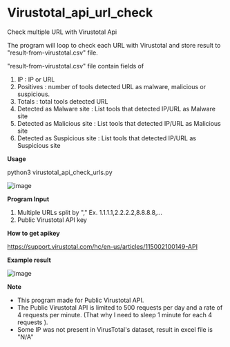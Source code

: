 # Virustotal_api_url_check
Check multiple URL with Virustotal Api

The program will loop to check each URL with Virustotal and store result to "result-from-virustotal.csv" file.

"result-from-virustotal.csv" file contain fields of

1. IP : IP or URL
2. Positives : number of tools detected URL as malware, malicious or suspicious.
3. Totals : total tools detected URL
4. Detected as Malware site : List tools that detected IP/URL as Malware site
5. Detected as Malicious site : List tools that detected IP/URL as Malicious site
6. Detected as Suspicious site : List tools that detected IP/URL as Suspicious site

**Usage**

python3 virustotal_api_check_urls.py

![image](https://user-images.githubusercontent.com/70726596/125559042-4293be2c-e799-4838-aafe-3506c27a000f.png)


**Program Input**

1. Multiple URLs split by "," Ex. 1.1.1.1,2.2.2.2,8.8.8.8,...
2. Public Virustotal API key


**How to get apikey**

https://support.virustotal.com/hc/en-us/articles/115002100149-API


**Example result**

![image](https://user-images.githubusercontent.com/70726596/125560032-1365fd06-2608-47eb-85e5-128abe7129a8.png)


**Note**

- This program made for Public Virustotal API.
- The Public Virustotal API is limited to 500 requests per day and a rate of 4 requests per minute. (That why I need to sleep 1 minute for each 4 requests ).
- Some IP was not present in VirusTotal's dataset, result in excel file is "N/A"
